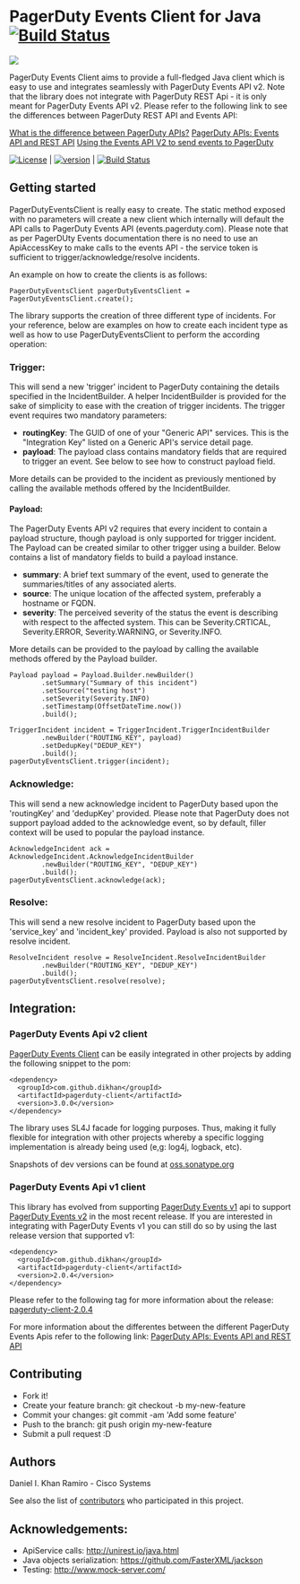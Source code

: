 # PagerDuty Events Client for Java [![Build Status][travis-image]][travis-url]

![][pagerduty-client-logo]

PagerDuty Events Client aims to provide a full-fledged Java client which is easy to use and integrates seamlessly
with PagerDuty Events API v2. Note that the library does not integrate with PagerDuty REST Api - it is only meant
for PagerDuty Events API v2. Please refer to the following link to see the differences between PagerDuty REST API and
Events API:

[What is the difference between PagerDuty APIs?](https://support.pagerduty.com/hc/en-us/articles/214794907-What-is-the-difference-between-PagerDuty-APIs-)
[PagerDuty APIs: Events API and REST API](https://support.pagerduty.com/hc/en-us/articles/214794907-PagerDuty-APIs-Events-API-and-REST-API)
[Using the Events API V2 to send events to PagerDuty](https://v2.developer.pagerduty.com/docs/events-api-v2)

[![License][license-image]][license-url]  |
[![version][maven-version]][maven-url]    |
[![Build Status][travis-image]][travis-url]

## Getting started

PagerDutyEventsClient is really easy to create. The static method exposed with no parameters will create a new client
which internally will default the API calls to PagerDuty Events API (events.pagerduty.com). Please note that as per
PagerDUty Events documentation there is no need to use an ApiAccessKey to make calls to the events API - the service
token is sufficient to trigger/acknowledge/resolve incidents.

An example on how to create the clients is as follows:

```
PagerDutyEventsClient pagerDutyEventsClient = PagerDutyEventsClient.create();
```

The library supports the creation of three different type of incidents. For your reference, below are examples
on how to create each incident type as well as how to use PagerDutyEventsClient to perform the according operation:

### Trigger:
This will send a new 'trigger' incident to PagerDuty containing the details specified in the IncidentBuilder.
A helper IncidentBuilder is provided for the sake of simplicity to ease with the creation of trigger incidents. The
trigger event requires two mandatory parameters:
  - **routingKey**: The GUID of one of your "Generic API" services. This is the "Integration Key" listed on a Generic
    API's service detail page.
  - **payload**: The payload class contains mandatory fields that are required to trigger an event. See below
    to see how to construct payload field.

More details can be provided to the incident as previously mentioned by calling the available methods offered by the
IncidentBuilder.
   
#### Payload:
The PagerDuty Events API v2 requires that every incident to contain a payload structure, though payload is only 
supported for trigger incident.  The Payload can be created similar to other trigger using a builder.
Below contains a list of mandatory fields to build a payload instance.  
  - **summary**: A brief text summary of the event, used to generate the summaries/titles of any associated alerts.
  - **source**: The unique location of the affected system, preferably a hostname or FQDN.
  - **severity**: The perceived severity of the status the event is describing with respect to the affected system.
    This can be Severity.CRTICAL, Severity.ERROR, Severity.WARNING, or Severity.INFO.
  
More details can be provided to the payload by calling the available methods offered by the Payload builder.
```
Payload payload = Payload.Builder.newBuilder()
        .setSummary("Summary of this incident")
        .setSource("testing host")
        .setSeverity(Severity.INFO)
        .setTimestamp(OffsetDateTime.now())
        .build();

TriggerIncident incident = TriggerIncident.TriggerIncidentBuilder
        .newBuilder("ROUTING_KEY", payload)
        .setDedupKey("DEDUP_KEY")
        .build();
pagerDutyEventsClient.trigger(incident);
```

### Acknowledge:
This will send a new acknowledge incident to PagerDuty based upon the 'routingKey' and 'dedupKey'
provided. Please note that PagerDuty does not support payload added to the acknowledge event, so by default,
filler context will be used to popular the payload instance.
```
AcknowledgeIncident ack = AcknowledgeIncident.AcknowledgeIncidentBuilder
        .newBuilder("ROUTING_KEY", "DEDUP_KEY")
        .build();
pagerDutyEventsClient.acknowledge(ack);
```

### Resolve:
This will send a new resolve incident to PagerDuty based upon the 'service_key' and 'incident_key'
provided. Payload is also not supported by resolve incident.
```
ResolveIncident resolve = ResolveIncident.ResolveIncidentBuilder
        .newBuilder("ROUTING_KEY", "DEDUP_KEY")
        .build();
pagerDutyEventsClient.resolve(resolve);
```

## Integration:

### PagerDuty Events Api v2 client

[PagerDuty Events Client](http://search.maven.org/#search|ga|1|dikhan) can be easily integrated in other projects by
adding the following snippet to the pom:

```
<dependency>
  <groupId>com.github.dikhan</groupId>
  <artifactId>pagerduty-client</artifactId>
  <version>3.0.0</version>
</dependency>
```

The library uses SL4J facade for logging purposes. Thus, making it fully flexible for integration with other
projects whereby a specific logging implementation is already being used (e,g: log4j, logback, etc).

Snapshots of dev versions can be found at [oss.sonatype.org](https://oss.sonatype.org/content/repositories/snapshots/com/github/dikhan/pagerduty-client/)

### PagerDuty Events Api v1 client

This library has evolved from supporting [PagerDuty Events v1](https://v2.developer.pagerduty.com/docs/events-api) api
to support [PagerDuty Events v2](https://v2.developer.pagerduty.com/docs/events-api-v2) in the most recent release.
If you are interested in integrating with PagerDuty Events v1 you can still do so by using the last release version
that supported v1:

```
<dependency>
  <groupId>com.github.dikhan</groupId>
  <artifactId>pagerduty-client</artifactId>
  <version>2.0.4</version>
</dependency>
```

Please refer to the following tag for more information about the release:
[pagerduty-client-2.0.4](https://github.com/dikhan/pagerduty-client/releases/tag/pagerduty-client-2.0.4)

For more information about the differentes between the different PagerDuty Events Apis refer to the following link:
[PagerDuty APIs: Events API and REST API](https://support.pagerduty.com/hc/en-us/articles/214794907-PagerDuty-APIs-Events-API-and-REST-API)

## Contributing

- Fork it!
- Create your feature branch: git checkout -b my-new-feature
- Commit your changes: git commit -am 'Add some feature'
- Push to the branch: git push origin my-new-feature
- Submit a pull request :D

## Authors

Daniel I. Khan Ramiro - Cisco Systems

See also the list of [contributors](https://github.com/dikhan/pagerduty-client/graphs/contributors) who participated in this project.

## Acknowledgements:

- ApiService calls: http://unirest.io/java.html
- Java objects serialization: https://github.com/FasterXML/jackson
- Testing: http://www.mock-server.com/


[pagerduty-client-logo]: https://d17oy1vhnax1f7.cloudfront.net/items/0Q3Q3m1W0F230F2l1P1P/PagerDuty_icon_512x512.png?v=f4f9fdf0


[license-url]: https://github.com/dikhan/pagerduty-client/blob/master/LICENSE
[license-image]: https://img.shields.io/badge/license-MIT-blue.svg?style=flat

[travis-url]: https://travis-ci.org/dikhan/pagerduty-client
[travis-image]: https://travis-ci.org/dikhan/pagerduty-client.svg?branch=master

[maven-url]: http://search.maven.org/#search%7Cga%7C1%7Ca%3A%22pagerduty-client%22
[maven-version]: https://img.shields.io/maven-central/v/com.github.dikhan/pagerduty-client.svg?style=flat

